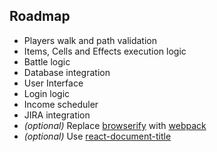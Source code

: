 ## Roadmap
- Players walk and path validation
- Items, Cells and Effects execution logic
- Battle logic
- Database integration
- User Interface
- Login logic
- Income scheduler
- JIRA integration
- *(optional)* Replace [browserify](https://github.com/substack/node-browserify) with [webpack](https://github.com/webpack/webpack)
- *(optional)* Use [react-document-title](https://github.com/gaearon/react-document-title)
